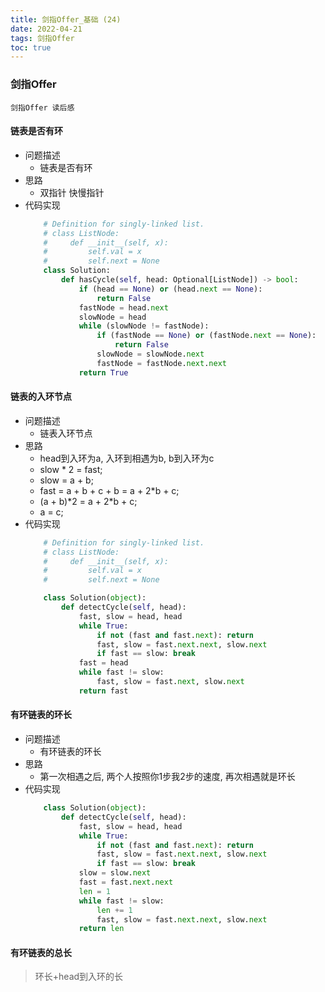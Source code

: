 ```yaml
---
title: 剑指Offer_基础 (24)
date: 2022-04-21
tags: 剑指Offer
toc: true
---
```


### 剑指Offer
    剑指Offer 读后感

<!-- more -->

#### 链表是否有环
- 问题描述
    * 链表是否有环
- 思路
    * 双指针 快慢指针
- 代码实现
    ```python
        # Definition for singly-linked list.
        # class ListNode:
        #     def __init__(self, x):
        #         self.val = x
        #         self.next = None
        class Solution:
            def hasCycle(self, head: Optional[ListNode]) -> bool:
                if (head == None) or (head.next == None):
                    return False
                fastNode = head.next
                slowNode = head
                while (slowNode != fastNode):
                    if (fastNode == None) or (fastNode.next == None):
                        return False
                    slowNode = slowNode.next
                    fastNode = fastNode.next.next
                return True
    ```

#### 链表的入环节点
- 问题描述
    * 链表入环节点
- 思路
    * head到入环为a, 入环到相遇为b, b到入环为c
    * slow * 2 = fast;
    * slow = a + b;
    * fast = a + b + c + b = a + 2*b + c;
    * (a + b)\*2 = a + 2*b + c;
    * a = c;
- 代码实现
    ```python
        # Definition for singly-linked list.
        # class ListNode:
        #     def __init__(self, x):
        #         self.val = x
        #         self.next = None

        class Solution(object):
            def detectCycle(self, head):
                fast, slow = head, head
                while True:
                    if not (fast and fast.next): return
                    fast, slow = fast.next.next, slow.next
                    if fast == slow: break
                fast = head
                while fast != slow:
                    fast, slow = fast.next, slow.next
                return fast
    ```

#### 有环链表的环长
- 问题描述
    * 有环链表的环长
- 思路
    * 第一次相遇之后, 两个人按照你1步我2步的速度, 再次相遇就是环长
- 代码实现
    ```python
        class Solution(object):
            def detectCycle(self, head):
                fast, slow = head, head
                while True:
                    if not (fast and fast.next): return
                    fast, slow = fast.next.next, slow.next
                    if fast == slow: break
                slow = slow.next
                fast = fast.next.next
                len = 1
                while fast != slow:
                    len += 1
                    fast, slow = fast.next.next, slow.next
                return len
    ```

#### 有环链表的总长
> 环长+head到入环的长



